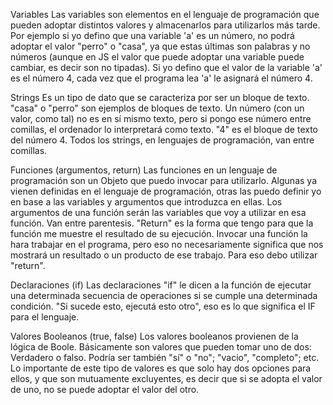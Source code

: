 Variables
Las variables son elementos en el lenguaje de programación que pueden adoptar distintos valores y almacenarlos para utilizarlos más tarde. Por ejemplo si yo defino que una variable 'a' es un número, no podrá adoptar el valor "perro" o "casa", ya que estas últimas son palabras y no números (aunque en JS el valor que puede adoptar una variable puede cambiar, es decir son no tipadas). Si yo defino que el valor de la variable 'a' es el número 4, cada vez que el programa lea 'a' le asignará el número 4.

Strings
Es un tipo de dato que se caracteriza por ser un bloque de texto. "casa" o "perro" son ejemplos de bloques de texto. Un número (con un valor, como tal) no es en sí mismo texto, pero si pongo ese número entre comillas, el ordenador lo interpretará como texto. "4" es el bloque de texto del número 4. Todos los strings, en lenguajes de programación, van entre comillas. 

Funciones (argumentos, return)
Las funciones en un lenguaje de programación son un Objeto que puedo invocar para utilizarlo. Algunas ya vienen definidas en el lenguaje de programación, otras las puedo definir yo en base a las variables y argumentos que introduzca en ellas. Los argumentos de una función serán las variables que voy a utilizar en esa función. Van entre parentesis. "Return" es la forma que tengo para que la función me muestre el resultado de su ejecución. Invocar una función la hara trabajar en el programa, pero eso no necesariamente significa que nos mostrará un resultado o un producto de ese trabajo. Para eso debo utilizar "return".

Declaraciones (if)
Las declaraciones "if" le dicen a la función de ejecutar una determinada secuencia de operaciones si se cumple una determinada condición. "Si sucede esto, ejecutá esto otro", eso es lo que significa el IF para el lenguaje. 

Valores Booleanos (true, false)
Los valores booleanos provienen de la lógica de Boole. Básicamente son valores que pueden tomar uno de dos: Verdadero o falso. Podría ser también "sí" o "no"; "vacio", "completo"; etc. Lo importante de este tipo de valores es que solo hay dos opciones para ellos, y que son mutuamente excluyentes, es decir que si se adopta el valor de uno, no se puede adoptar el valor del otro. 